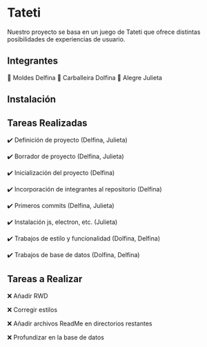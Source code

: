 # Tateti
Nuestro proyecto se basa en un juego de Tateti que ofrece distintas posibilidades de experiencias de usuario.

## Integrantes  
👥 Moldes Delfina
👥 Carballeira Dolfina
👥 Alegre Julieta

## Instalación 


## Tareas Realizadas 
✔️ Definición de proyecto (Delfina, Julieta)

✔️ Borrador de proyecto (Delfina, Julieta)

✔️ Inicialización del proyecto (Delfina)

✔️ Incorporación de integrantes al repositorio (Delfina)

✔️ Primeros commits (Delfina, Julieta)

✔️ Instalación js, electron, etc. (Julieta)

✔️ Trabajos de estilo y funcionalidad (Dolfina, Delfina)

✔️ Trabajos de base de datos (Dolfina, Delfina)

## Tareas a Realizar 
❌ Añadir RWD

❌ Corregir estilos

❌ Añadir archivos ReadMe en directorios restantes

❌ Profundizar en la base de datos

